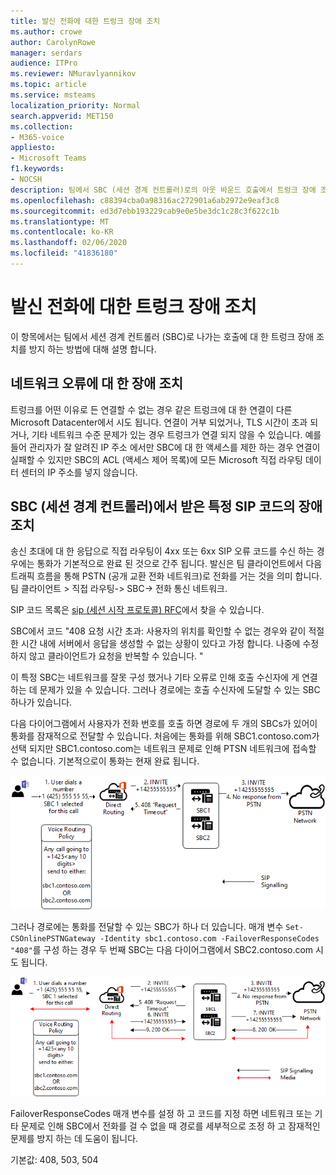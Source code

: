 ```yaml
---
title: 발신 전화에 대한 트렁크 장애 조치
ms.author: crowe
author: CarolynRowe
manager: serdars
audience: ITPro
ms.reviewer: NMuravlyannikov
ms.topic: article
ms.service: msteams
localization_priority: Normal
search.appverid: MET150
ms.collection:
- M365-voice
appliesto:
- Microsoft Teams
f1.keywords:
- NOCSH
description: 팀에서 SBC (세션 경계 컨트롤러)로의 아웃 바운드 호출에서 트렁크 장애 조치를 처리 하는 방법에 대 한 자세한 내용은이 항목을 참조 하세요.
ms.openlocfilehash: c88394cba0a98316ac272901a6ab2972e9eaf3c8
ms.sourcegitcommit: ed3d7ebb193229cab9e0e5be3dc1c28c3f622c1b
ms.translationtype: MT
ms.contentlocale: ko-KR
ms.lasthandoff: 02/06/2020
ms.locfileid: "41836180"
---
```

# <a name="trunk-failover-on-outbound-calls"></a>발신 전화에 대한 트렁크 장애 조치

이 항목에서는 팀에서 세션 경계 컨트롤러 (SBC)로 나가는 호출에 대 한 트렁크 장애 조치를 방지 하는 방법에 대해 설명 합니다.

## <a name="failover-on-network-errors"></a>네트워크 오류에 대 한 장애 조치

트렁크를 어떤 이유로 든 연결할 수 없는 경우 같은 트렁크에 대 한 연결이 다른 Microsoft Datacenter에서 시도 됩니다. 연결이 거부 되었거나, TLS 시간이 초과 되거나, 기타 네트워크 수준 문제가 있는 경우 트렁크가 연결 되지 않을 수 있습니다.
예를 들어 관리자가 잘 알려진 IP 주소 에서만 SBC에 대 한 액세스를 제한 하는 경우 연결이 실패할 수 있지만 SBC의 ACL (액세스 제어 목록)에 모든 Microsoft 직접 라우팅 데이터 센터의 IP 주소를 넣지 않습니다. 

## <a name="failover-of-specific-sip-codes-received-from-the-session-border-controller-sbc"></a>SBC (세션 경계 컨트롤러)에서 받은 특정 SIP 코드의 장애 조치

송신 초대에 대 한 응답으로 직접 라우팅이 4xx 또는 6xx SIP 오류 코드를 수신 하는 경우에는 통화가 기본적으로 완료 된 것으로 간주 됩니다. 발신은 팀 클라이언트에서 다음 트래픽 흐름을 통해 PSTN (공개 교환 전화 네트워크)로 전화를 거는 것을 의미 합니다. 팀 클라이언트 > 직접 라우팅-> SBC-> 전화 통신 네트워크.

SIP 코드 목록은 [sip (세션 시작 프로토콜) RFC](https://tools.ietf.org/html/rfc3261)에서 찾을 수 있습니다.

SBC에서 코드 "408 요청 시간 초과: 사용자의 위치를 확인할 수 없는 경우와 같이 적절 한 시간 내에 서버에서 응답을 생성할 수 없는 상황이 있다고 가정 합니다. 나중에 수정 하지 않고 클라이언트가 요청을 반복할 수 있습니다. "

이 특정 SBC는 네트워크를 잘못 구성 했거나 기타 오류로 인해 호출 수신자에 게 연결 하는 데 문제가 있을 수 있습니다. 그러나 경로에는 호출 수신자에 도달할 수 있는 SBC 하나가 있습니다.

다음 다이어그램에서 사용자가 전화 번호를 호출 하면 경로에 두 개의 SBCs가 있어이 통화를 잠재적으로 전달할 수 있습니다. 처음에는 통화를 위해 SBC1.contoso.com가 선택 되지만 SBC1.contoso.com는 네트워크 문제로 인해 PTSN 네트워크에 접속할 수 없습니다.
기본적으로이 통화는 현재 완료 됩니다. 
 
![네트워크 문제로 인해 SBC에 연결할 수 없음 SBC을 보여 주는 다이어그램](media/direct-routing-failover-response-codes1.png)

그러나 경로에는 통화를 전달할 수 있는 SBC가 하나 더 있습니다.
매개 변수 `Set-CSOnlinePSTNGateway -Identity sbc1.contoso.com -FailoverResponseCodes "408"`를 구성 하는 경우 두 번째 SBC는 다음 다이어그램에서 SBC2.contoso.com 시도 됩니다.

![두 번째 SBC에 대 한 라우팅을 보여 주는 다이어그램](media/direct-routing-failover-response-codes2.png)

FailoverResponseCodes 매개 변수를 설정 하 고 코드를 지정 하면 네트워크 또는 기타 문제로 인해 SBC에서 전화를 걸 수 없을 때 경로를 세부적으로 조정 하 고 잠재적인 문제를 방지 하는 데 도움이 됩니다.

기본값: 408, 503, 504

